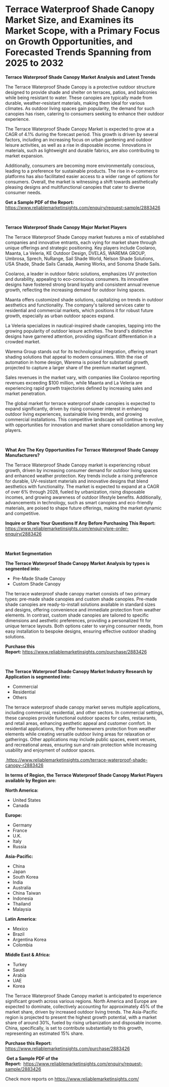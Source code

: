 <p><h1>Terrace Waterproof Shade Canopy Market Size, and Examines its Market Scope, with a Primary Focus on Growth Opportunities, and Forecasted Trends Spanning from 2025 to 2032</h1></p><p><strong>Terrace Waterproof Shade Canopy Market Analysis and Latest Trends</strong></p>
<p><p>The Terrace Waterproof Shade Canopy is a protective outdoor structure designed to provide shade and shelter on terraces, patios, and balconies while being resistant to water. These canopies are typically made from durable, weather-resistant materials, making them ideal for various climates. As outdoor living spaces gain popularity, the demand for such canopies has risen, catering to consumers seeking to enhance their outdoor experience.</p><p>The Terrace Waterproof Shade Canopy Market is expected to grow at a CAGR of 4.1% during the forecast period. This growth is driven by several factors, including an increasing focus on urban gardening and outdoor leisure activities, as well as a rise in disposable income. Innovations in materials, such as lightweight and durable fabrics, are also contributing to market expansion. </p><p>Additionally, consumers are becoming more environmentally conscious, leading to a preference for sustainable products. The rise in e-commerce platforms has also facilitated easier access to a wider range of options for consumers. Overall, the market is witnessing a shift towards aesthetically pleasing designs and multifunctional canopies that cater to diverse consumer needs.</p></p>
<p><strong>Get a Sample PDF of the Report:&nbsp;</strong> <a href="https://www.reliablemarketinsights.com/enquiry/request-sample/2883426?utm_campaign=3065&utm_medium=2&utm_source=Github&utm_content=ia&utm_term=13032025&utm_id=terrace-waterproof-shade-canopy">https://www.reliablemarketinsights.com/enquiry/request-sample/2883426</a></p>
<p>&nbsp;</p>
<p><strong>Terrace Waterproof Shade Canopy Major Market Players</strong></p>
<p><p>The Terrace Waterproof Shade Canopy market features a mix of established companies and innovative entrants, each vying for market share through unique offerings and strategic positioning. Key players include Coolaroo, Maanta, La Veleria, KE Outdoor Design, DVELAS, WAREMA GROUP, Umbrosa, Sprech, NuRange, Sail Shade World, Nelson Shade Solutions, USA Shade, Shade Sails Canada, Awning Works, and Sonoma Shade Sails.</p><p>Coolaroo, a leader in outdoor fabric solutions, emphasizes UV protection and durability, appealing to eco-conscious consumers. Its innovative designs have fostered strong brand loyalty and consistent annual revenue growth, reflecting the increasing demand for outdoor living spaces.</p><p>Maanta offers customized shade solutions, capitalizing on trends in outdoor aesthetics and functionality. The company's tailored services cater to residential and commercial markets, which positions it for robust future growth, especially as urban outdoor spaces expand.</p><p>La Veleria specializes in nautical-inspired shade canopies, tapping into the growing popularity of outdoor leisure activities. The brand's distinctive designs have garnered attention, providing significant differentiation in a crowded market.</p><p>Warema Group stands out for its technological integration, offering smart shading solutions that appeal to modern consumers. With the rise of automation in home design, Warema is poised for substantial growth, projected to capture a larger share of the premium market segment.</p><p>Sales revenues in the market vary, with companies like Coolaroo reporting revenues exceeding $100 million, while Maanta and La Veleria are experiencing rapid growth trajectories defined by increasing sales and market penetration.</p><p>The global market for terrace waterproof shade canopies is expected to expand significantly, driven by rising consumer interest in enhancing outdoor living experiences, sustainable living trends, and growing commercial installations. This competitive landscape will continue to evolve, with opportunities for innovation and market share consolidation among key players.</p></p>
<p>&nbsp;</p>
<p><strong>What Are The Key Opportunities For Terrace Waterproof Shade Canopy Manufacturers?</strong></p>
<p><p>The Terrace Waterproof Shade Canopy market is experiencing robust growth, driven by increasing consumer demand for outdoor living spaces and enhanced weather protection. Key trends include a rising preference for durable, UV-resistant materials and innovative designs that blend aesthetics with functionality. The market is expected to expand at a CAGR of over 6% through 2028, fueled by urbanization, rising disposable incomes, and growing awareness of outdoor lifestyle benefits. Additionally, advancements in technology, such as smart canopies and eco-friendly materials, are poised to shape future offerings, making the market dynamic and competitive.</p></p>
<p><strong>Inquire or Share Your Questions If Any Before Purchasing This Report:</strong> <a href="https://www.reliablemarketinsights.com/enquiry/pre-order-enquiry/2883426?utm_campaign=3065&utm_medium=2&utm_source=Github&utm_content=ia&utm_term=13032025&utm_id=terrace-waterproof-shade-canopy">https://www.reliablemarketinsights.com/enquiry/pre-order-enquiry/2883426</a></p>
<p>&nbsp;</p>
<p><strong>Market Segmentation</strong></p>
<p><strong>The Terrace Waterproof Shade Canopy Market Analysis by types is segmented into:</strong></p>
<p><ul><li>Pre-Made Shade Canopy</li><li>Custom Shade Canopy</li></ul></p>
<p><p>The terrace waterproof shade canopy market consists of two primary types: pre-made shade canopies and custom shade canopies. Pre-made shade canopies are ready-to-install solutions available in standard sizes and designs, offering convenience and immediate protection from weather elements. In contrast, custom shade canopies are tailored to specific dimensions and aesthetic preferences, providing a personalized fit for unique terrace layouts. Both options cater to varying consumer needs, from easy installation to bespoke designs, ensuring effective outdoor shading solutions.</p></p>
<p><strong>Purchase this Report:&nbsp;</strong><a href="https://www.reliablemarketinsights.com/purchase/2883426?utm_campaign=3065&utm_medium=2&utm_source=Github&utm_content=ia&utm_term=13032025&utm_id=terrace-waterproof-shade-canopy">https://www.reliablemarketinsights.com/purchase/2883426</a></p>
<p>&nbsp;</p>
<p><strong>The Terrace Waterproof Shade Canopy Market Industry Research by Application is segmented into:</strong></p>
<p><ul><li>Commercial</li><li>Residential</li><li>Others</li></ul></p>
<p><p>The terrace waterproof shade canopy market serves multiple applications, including commercial, residential, and other sectors. In commercial settings, these canopies provide functional outdoor spaces for cafes, restaurants, and retail areas, enhancing aesthetic appeal and customer comfort. In residential applications, they offer homeowners protection from weather elements while creating versatile outdoor living areas for relaxation or gatherings. Other applications may include public spaces, event venues, and recreational areas, ensuring sun and rain protection while increasing usability and enjoyment of outdoor spaces.</p></p>
<p><a href="https://www.reliablemarketinsights.com/terrace-waterproof-shade-canopy-r2883426?utm_campaign=3065&utm_medium=2&utm_source=Github&utm_content=ia&utm_term=13032025&utm_id=terrace-waterproof-shade-canopy">&nbsp;https://www.reliablemarketinsights.com/terrace-waterproof-shade-canopy-r2883426</a></p>
<p><strong>In terms of Region, the Terrace Waterproof Shade Canopy Market Players available by Region are:</strong></p>
<p>
    <p> <strong> North America: </strong>
        <ul>
            <li>United States</li>
            <li>Canada</li>
        </ul>
        </p> 
    <p> <strong> Europe: </strong>
        <ul>
            <li>Germany</li>
            <li>France</li>
            <li>U.K.</li>
            <li>Italy</li>
            <li>Russia</li>
        </ul>
        </p> 
    <p> <strong> Asia-Pacific: </strong>
        <ul>
            <li>China</li>
            <li>Japan</li>
            <li>South Korea</li>
            <li>India</li>
            <li>Australia</li>
            <li>China Taiwan</li>
            <li>Indonesia</li>
            <li>Thailand</li>
            <li>Malaysia</li>
        </ul>
        </p> 
    <p> <strong> Latin America: </strong>
        <ul>
            <li>Mexico</li>
            <li>Brazil</li>
            <li>Argentina Korea</li>
            <li>Colombia</li>
        </ul>
        </p> 
    <p> <strong> Middle East & Africa: </strong>
        <ul>
            <li>Turkey</li>
            <li>Saudi</li>
            <li>Arabia</li>
            <li>UAE</li>
            <li>Korea</li>
        </ul>
    </p>
    </p>
<p><p>The Terrace Waterproof Shade Canopy market is anticipated to experience significant growth across various regions. North America and Europe are expected to dominate, collectively accounting for approximately 45% of the market share, driven by increased outdoor living trends. The Asia-Pacific region is projected to present the highest growth potential, with a market share of around 30%, fueled by rising urbanization and disposable income. China, specifically, is set to contribute substantially to this growth, representing an estimated 15% share.</p></p>
<p><strong>Purchase this Report: </strong><a href="https://www.reliablemarketinsights.com/purchase/2883426?utm_campaign=3065&utm_medium=2&utm_source=Github&utm_content=ia&utm_term=13032025&utm_id=terrace-waterproof-shade-canopy">https://www.reliablemarketinsights.com/purchase/2883426</a></p>
<p>&nbsp;<strong>Get a Sample PDF of the Report:&nbsp;&nbsp;</strong><a href="https://www.reliablemarketinsights.com/enquiry/request-sample/2883426?utm_campaign=3065&utm_medium=2&utm_source=Github&utm_content=ia&utm_term=13032025&utm_id=terrace-waterproof-shade-canopy">https://www.reliablemarketinsights.com/enquiry/request-sample/2883426</a></p>
<p><strong></strong></p>
<p>Check more reports on <a href="https://www.reliablemarketinsights.com/?utm_campaign=3065&utm_medium=2&utm_source=Github&utm_content=ia&utm_term=13032025&utm_id=terrace-waterproof-shade-canopy">https://www.reliablemarketinsights.com/</a></p>